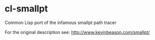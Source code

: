cl-smallpt
==========

Common Lisp port of the infamous smallpt path tracer

For the original description see: http://www.kevinbeason.com/smallpt/

